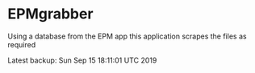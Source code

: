 # EPMgrabber
Using a database from the EPM app this application scrapes the files as required


Latest backup: Sun Sep 15 18:11:01 UTC 2019
